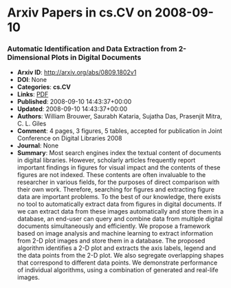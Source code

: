 # Arxiv Papers in cs.CV on 2008-09-10
### Automatic Identification and Data Extraction from 2-Dimensional Plots in Digital Documents
- **Arxiv ID**: http://arxiv.org/abs/0809.1802v1
- **DOI**: None
- **Categories**: **cs.CV**
- **Links**: [PDF](http://arxiv.org/pdf/0809.1802v1)
- **Published**: 2008-09-10 14:43:37+00:00
- **Updated**: 2008-09-10 14:43:37+00:00
- **Authors**: William Brouwer, Saurabh Kataria, Sujatha Das, Prasenjit Mitra, C. L. Giles
- **Comment**: 4 pages, 3 figures, 5 tables, accepted for publication in Joint
  Conference on Digital Libraries 2008
- **Journal**: None
- **Summary**: Most search engines index the textual content of documents in digital libraries. However, scholarly articles frequently report important findings in figures for visual impact and the contents of these figures are not indexed. These contents are often invaluable to the researcher in various fields, for the purposes of direct comparison with their own work. Therefore, searching for figures and extracting figure data are important problems. To the best of our knowledge, there exists no tool to automatically extract data from figures in digital documents. If we can extract data from these images automatically and store them in a database, an end-user can query and combine data from multiple digital documents simultaneously and efficiently. We propose a framework based on image analysis and machine learning to extract information from 2-D plot images and store them in a database. The proposed algorithm identifies a 2-D plot and extracts the axis labels, legend and the data points from the 2-D plot. We also segregate overlapping shapes that correspond to different data points. We demonstrate performance of individual algorithms, using a combination of generated and real-life images.



